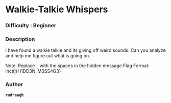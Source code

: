 # Walkie-Talkie Whispers

### Difficulty : Beginner

### Description
I have found a walkie talkie and its giving off weird sounds. Can you analyze and help me figure out what is going on.

Note: Replace `_` with the spaces in the hidden message
Flag Format: inctfj{H1DD3N_M3SS4G3}

### Author

**```rudraagh```**
